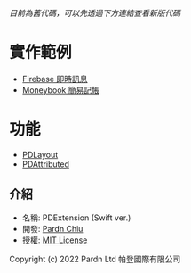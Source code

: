 *目前為舊代碼，可以先透過下方連結查看新版代碼*

# 實作範例
- [Firebase 即時訊息](https://github.com/pardnchiu/firebase-messager-ios)
- [Moneybook 簡易記帳](https://github.com/pardnchiu/moneybook-ios)

# 功能
- [PDLayout](https://github.com/pardnchiu/PDLayout-swift)
- [PDAttributed](https://github.com/pardnchiu/PDAttributed-swift)


## 介紹
- 名稱: PDExtension (Swift ver.)
- 開發: [Pardn Chiu](mailto:chiuchingwei@icloud.com)
- 授權: [MIT License](./LICENSE)

Copyright (c) 2022 Pardn Ltd 帕登國際有限公司
